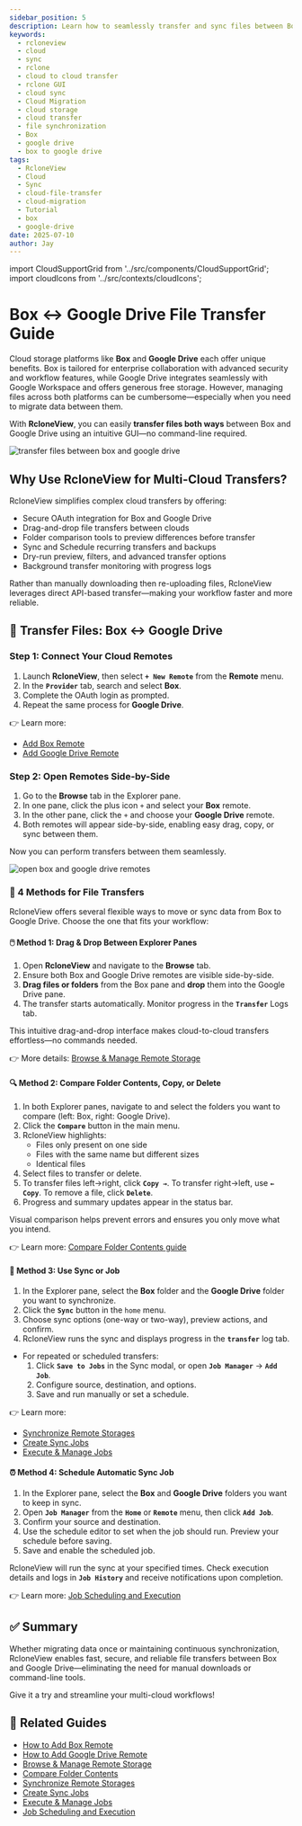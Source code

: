```yaml
---
sidebar_position: 5
description: Learn how to seamlessly transfer and sync files between Box and Google Drive using RcloneView’s GUI—featuring drag-and-drop, folder comparison, and job scheduling.
keywords:
  - rcloneview
  - cloud
  - sync
  - rclone
  - cloud to cloud transfer
  - rclone GUI
  - cloud sync
  - Cloud Migration
  - cloud storage
  - cloud transfer
  - file synchronization
  - Box
  - google drive
  - box to google drive
tags:
  - RcloneView
  - Cloud
  - Sync
  - cloud-file-transfer
  - cloud-migration
  - Tutorial
  - box
  - google-drive
date: 2025-07-10
author: Jay
---
```

import CloudSupportGrid from '../src/components/CloudSupportGrid';
import cloudIcons from '../src/contexts/cloudIcons';

# Box ↔ Google Drive File Transfer Guide

Cloud storage platforms like **Box** and **Google Drive** each offer unique benefits. Box is tailored for enterprise collaboration with advanced security and workflow features, while Google Drive integrates seamlessly with Google Workspace and offers generous free storage. However, managing files across both platforms can be cumbersome—especially when you need to migrate data between them.

With **RcloneView**, you can easily **transfer files both ways** between Box and Google Drive using an intuitive GUI—no command-line required.

  
<img src="/support/images/en/tutorials/transfer-files-between-box-and-google-drive.png" alt="transfer files between box and google drive" class="img-medium img-center" />

## **Why Use RcloneView for Multi-Cloud Transfers?**

RcloneView simplifies complex cloud transfers by offering:

- Secure OAuth integration for Box and Google Drive  
- Drag-and-drop file transfers between clouds
- Folder comparison tools to preview differences before transfer  
- Sync and Schedule recurring transfers and backups
- Dry-run preview, filters, and advanced transfer options  
- Background transfer monitoring with progress logs  

Rather than manually downloading then re-uploading files, RcloneView leverages direct API-based transfer—making your workflow faster and more reliable.

## 🔄 Transfer Files: Box ↔ Google Drive

### Step 1: Connect Your Cloud Remotes

1. Launch **RcloneView**, then select **`+ New Remote`** from the **Remote** menu.  
2. In the **`Provider`** tab, search and select **Box**.
3. Complete the OAuth login as prompted.
4. Repeat the same process for **Google Drive**.


👉 Learn more:  

- [Add Box Remote](/support/howto/remote-storage-connection-settings/add-oath-online-login#quick-setup-instructions)  
- [Add Google Drive Remote](/support/howto/intro#step-2-adding-remote-storage-google-drive-example)

### Step 2: Open Remotes Side-by-Side

1. Go to the **Browse** tab in the Explorer pane.
2. In one pane, click the plus icon `+` and select your **Box** remote.
3. In the other pane, click the `+` and choose your **Google Drive** remote.
4. Both remotes will appear side-by-side, enabling easy drag, copy, or sync between them.

Now you can perform transfers between them seamlessly.

<img src="/support/images/en/tutorials/open-box-and-google-drive-remotes.png" alt="open box and google drive remotes" class="img-medium img-center" />

### 📌 4 Methods for File Transfers

RcloneView offers several flexible ways to move or sync data from Box to Google Drive. Choose the one that fits your workflow:

#### 🖱️ Method 1: Drag & Drop Between Explorer Panes

1. Open **RcloneView** and navigate to the **Browse** tab.
2. Ensure both Box and Google Drive remotes are visible side-by-side.
3. **Drag files or folders** from the Box pane and **drop** them into the Google Drive pane.
4. The transfer starts automatically. Monitor progress in the **`Transfer`** Logs tab.

This intuitive drag-and-drop interface makes cloud-to-cloud transfers effortless—no commands needed.

👉 More details: [Browse & Manage Remote Storage](/support/howto/rcloneview-basic/browse-and-manage-remote-storage)

#### 🔍 Method 2: Compare Folder Contents, Copy, or Delete

1. In both Explorer panes, navigate to and select the folders you want to compare (left: Box, right: Google Drive).
2. Click the **`Compare`** button in the main menu.
3. RcloneView highlights:
   - Files only present on one side
   - Files with the same name but different sizes
   - Identical files
4. Select files to transfer or delete.
5. To transfer files left→right, click **`Copy →`**. To transfer right→left, use **`← Copy`**. To remove a file, click **`Delete`**.
6. Progress and summary updates appear in the status bar.

Visual comparison helps prevent errors and ensures you only move what you intend.

👉 Learn more: [Compare Folder Contents guide](/support/howto/rcloneview-basic/compare-folder-contents)

  
#### 🔁 Method 3: Use Sync or Job

1. In the Explorer pane, select the **Box** folder and the **Google Drive** folder you want to synchronize.
2. Click the **`Sync`** button in the `home` menu.
3. Choose sync options (one-way or two-way), preview actions, and confirm.
4. RcloneView runs the sync and displays progress in the **`transfer`** log tab.

- For repeated or scheduled transfers:
  1. Click **`Save to Jobs`** in the Sync modal, or open **`Job Manager`** → **`Add Job`**.
  2. Configure source, destination, and options.
  3. Save and run manually or set a schedule.

👉 Learn more:
- [Synchronize Remote Storages](/support/howto/rcloneview-basic/synchronize-remote-storages)
- [Create Sync Jobs](/support/howto/rcloneview-basic/create-sync-jobs)
- [Execute & Manage Jobs](/support/howto/rcloneview-basic/execute-manage-job)

  
#### ⏰ Method 4: Schedule Automatic Sync Job

1. In the Explorer pane, select the **Box** and **Google Drive** folders you want to keep in sync.
2. Open **`Job Manager`** from the **`Home`** or **`Remote`** menu, then click **`Add Job`**.
3. Confirm your source and destination.
4. Use the schedule editor to set when the job should run. Preview your schedule before saving.
5. Save and enable the scheduled job.

RcloneView will run the sync at your specified times. Check execution details and logs in **`Job History`** and receive notifications upon completion.

👉 Learn more: [Job Scheduling and Execution](/support/howto/rcloneview-advanced/job-scheduling-and-execution)

  
## ✅ Summary

Whether migrating data once or maintaining continuous synchronization, RcloneView enables fast, secure, and reliable file transfers between Box and Google Drive—eliminating the need for manual downloads or command-line tools.

  
Give it a try and streamline your multi-cloud workflows!

  
## 🔗 Related Guides

- [How to Add Box Remote](/support/howto/remote-storage-connection-settings/add-oath-online-login#quick-setup-instructions)  
- [How to Add Google Drive Remote](/support/howto/intro#step-2-adding-remote-storage-google-drive-example)  
- [Browse & Manage Remote Storage](/support/howto/rcloneview-basic/browse-and-manage-remote-storage)  
- [Compare Folder Contents](/support/howto/rcloneview-basic/compare-folder-contents)  
- [Synchronize Remote Storages](/support/howto/rcloneview-basic/synchronize-remote-storages)  
- [Create Sync Jobs](/support/howto/rcloneview-basic/create-sync-jobs)  
- [Execute & Manage Jobs](/support/howto/rcloneview-basic/execute-manage-job)  
- [Job Scheduling and Execution](/support/howto/rcloneview-advanced/job-scheduling-and-execution)

  

<CloudSupportGrid />

